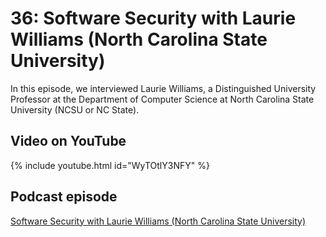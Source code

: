 # 36: Software Security with Laurie Williams (North Carolina State University)

In this episode, we interviewed Laurie Williams, a Distinguished University Professor at the Department of Computer Science at North Carolina State University (NCSU or NC State).


## Video on YouTube

{% include youtube.html id="WyTOtlY3NFY" %}


## Podcast episode

[Software Security with Laurie Williams (North Carolina State University)](https://podcasters.spotify.com/pod/show/fronteirases/episodes/36-Software-Security-with-Laurie-Williams-North-Carolina-State-University-e25vn50)
